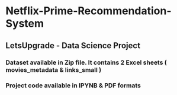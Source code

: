 # Netflix-Prime-Recommendation-System
## LetsUpgrade - Data Science Project
### Dataset available in Zip file. It contains 2 Excel sheets ( movies_metadata & links_small )
### Project code available in IPYNB & PDF formats


